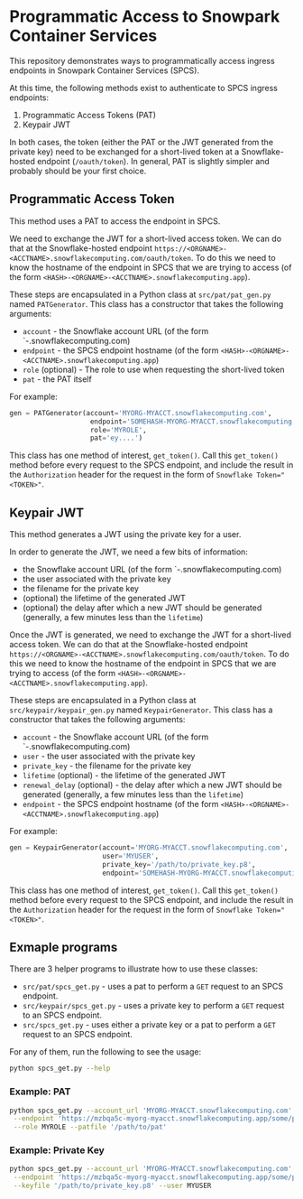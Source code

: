 # Programmatic Access to Snowpark Container Services
This repository demonstrates ways to programmatically access ingress
endpoints in Snowpark Container Services (SPCS).

At this time, the following methods exist to authenticate to SPCS ingress
endpoints:
1. Programmatic Access Tokens (PAT)
2. Keypair JWT

In both cases, the token (either the PAT or the JWT generated from the private key) 
need to be exchanged for a short-lived token at a Snowflake-hosted endpoint (`/oauth/token`).
In general, PAT is slightly simpler and probably should be your first choice.

## Programmatic Access Token
This method uses a PAT to access the endpoint in SPCS.

We need to exchange the JWT for a short-lived access token. 
We can do that at the Snowflake-hosted endpoint
`https://<ORGNAME>-<ACCTNAME>.snowflakecomputing.com/oauth/token`. To do this
we need to know the hostname of the endpoint in SPCS that we are trying to access
(of the form `<HASH>-<ORGNAME>-<ACCTNAME>.snowflakecomputing.app`).

These steps are encapsulated in a Python class at `src/pat/pat_gen.py`
named `PATGenerator`. This class has a constructor that takes the following
arguments:
* `account` - the Snowflake account URL (of the form `<ORGNAME>-<ACCTNAME>.snowflakecomputing.com)
* `endpoint` - the SPCS endpoint hostname (of the form `<HASH>-<ORGNAME>-<ACCTNAME>.snowflakecomputing.app`)
* `role` (optional) - The role to use when requesting the short-lived token
* `pat` - the PAT itself

For example:
```python
gen = PATGenerator(account='MYORG-MYACCT.snowflakecomputing.com', 
                    endpoint='SOMEHASH-MYORG-MYACCT.snowflakecomputing.app', 
                    role='MYROLE', 
                    pat='ey....')
```

This class has one method of interest, `get_token()`. Call this `get_token()` method
before every request to the SPCS endpoint, and include the result in the `Authorization` 
header for the request in the form of `Snowflake Token="<TOKEN>"`. 

## Keypair JWT
This method generates a JWT using the private key for a user. 

In order to generate the JWT, we need a few bits of information:
* the Snowflake account URL (of the form `<ORGNAME>-<ACCTNAME>.snowflakecomputing.com)
* the user associated with the private key
* the filename for the private key
* (optional) the lifetime of the generated JWT
* (optional) the delay after which a new JWT should be generated (generally, a few minutes less than the `lifetime`)

Once the JWT is generated, we need to exchange the JWT for a 
short-lived access token. We can do that at the Snowflake-hosted endpoint
`https://<ORGNAME>-<ACCTNAME>.snowflakecomputing.com/oauth/token`. To do this
we need to know the hostname of the endpoint in SPCS that we are trying to access
(of the form `<HASH>-<ORGNAME>-<ACCTNAME>.snowflakecomputing.app`).

These steps are encapsulated in a Python class at `src/keypair/keypair_gen.py`
named `KeypairGenerator`. This class has a constructor that takes the following
arguments:
* `account` - the Snowflake account URL (of the form `<ORGNAME>-<ACCTNAME>.snowflakecomputing.com)
* `user` - the user associated with the private key
* `private_key` - the filename for the private key
* `lifetime` (optional) - the lifetime of the generated JWT
* `renewal_delay` (optional) - the delay after which a new JWT should be generated (generally, a few minutes less than the `lifetime`)
* `endpoint` - the SPCS endpoint hostname (of the form `<HASH>-<ORGNAME>-<ACCTNAME>.snowflakecomputing.app`)

For example:
```python
gen = KeypairGenerator(account='MYORG-MYACCT.snowflakecomputing.com', 
                       user='MYUSER', 
                       private_key='/path/to/private_key.p8', 
                       endpoint='SOMEHASH-MYORG-MYACCT.snowflakecomputing.app')
```

This class has one method of interest, `get_token()`. Call this `get_token()` method
before every request to the SPCS endpoint, and include the result in the `Authorization` 
header for the request in the form of `Snowflake Token="<TOKEN>"`. 

## Exmaple programs
There are 3 helper programs to illustrate how to use these classes:
* `src/pat/spcs_get.py` - uses a pat to perform a `GET` request to an SPCS endpoint.
* `src/keypair/spcs_get.py` - uses a private key to perform a `GET` request to an SPCS endpoint.
* `src/spcs_get.py` - uses either a private key or a pat to perform a `GET` request to an SPCS endpoint.

For any of them, run the following to see the usage:
```bash
python spcs_get.py --help
```

### Example: PAT
```bash
python spcs_get.py --account_url 'MYORG-MYACCT.snowflakecomputing.com' \
 --endpoint 'https://mzbqa5c-myorg-myacct.snowflakecomputing.app/some/path' \
 --role MYROLE --patfile '/path/to/pat'
```

### Example: Private Key
```bash
python spcs_get.py --account_url 'MYORG-MYACCT.snowflakecomputing.com' \
 --endpoint 'https://mzbqa5c-myorg-myacct.snowflakecomputing.app/some/path' \
 --keyfile '/path/to/private_key.p8' --user MYUSER
```
